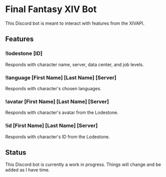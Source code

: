 # Final Fantasy XIV Bot
This Discord bot is meant to interact with features from the XIVAPI. 

## Features
### !lodestone [ID]
Responds with character name, server, data center, and job levels.

### !language [First Name] [Last Name] [Server]
Responds with character's chosen languages.

### !avatar [First Name] [Last Name] [Server]
Responds with character's avatar from the Lodestone.

### !id [First Name] [Last Name] [Server]
Responds with character's ID from the Lodestone.


## Status
This Discord bot is currently a work in progress. Things will change and be added as I have time.